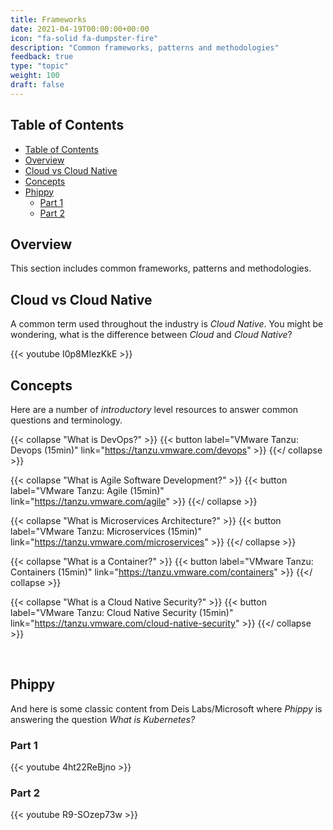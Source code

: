 ```yaml
---
title: Frameworks
date: 2021-04-19T00:00:00+00:00
icon: "fa-solid fa-dumpster-fire"
description: "Common frameworks, patterns and methodologies"
feedback: true
type: "topic"
weight: 100
draft: false
---
```


## Table of Contents

<!-- TOC -->

- [Table of Contents](#table-of-contents)
- [Overview](#overview)
- [Cloud vs Cloud Native](#cloud-vs-cloud-native)
- [Concepts](#concepts)
- [Phippy](#phippy)
  - [Part 1](#part-1)
  - [Part 2](#part-2)

<!-- /TOC -->

## Overview

This section includes common frameworks, patterns and methodologies.

## Cloud vs Cloud Native

A common term used throughout the industry is _Cloud Native_. You might be wondering, what is the difference between _Cloud_ and _Cloud Native_?

{{< youtube I0p8MIezKkE >}}
</br>

## Concepts

Here are a number of _introductory_ level resources to answer common questions and terminology.

{{< collapse "What is DevOps?" >}}
{{< button label="VMware Tanzu: Devops (15min)" link="https://tanzu.vmware.com/devops" >}}
{{</ collapse >}}

{{< collapse "What is Agile Software Development?" >}}
{{< button label="VMware Tanzu: Agile (15min)" link="https://tanzu.vmware.com/agile" >}}
{{</ collapse >}}

{{< collapse "What is Microservices Architecture?" >}}
{{< button label="VMware Tanzu: Microservices (15min)" link="https://tanzu.vmware.com/microservices" >}}
{{</ collapse >}}

{{< collapse "What is a Container?" >}}
{{< button label="VMware Tanzu: Containers (15min)" link="https://tanzu.vmware.com/containers" >}}
{{</ collapse >}}

{{< collapse "What is a Cloud Native Security?" >}}
{{< button label="VMware Tanzu: Cloud Native Security (15min)" link="https://tanzu.vmware.com/cloud-native-security" >}}
{{</ collapse >}}

</br>

## Phippy

And here is some classic content from Deis Labs/Microsoft where _Phippy_ is answering the question _What is Kubernetes?_

### Part 1

{{< youtube 4ht22ReBjno >}}
</br>

### Part 2

{{< youtube R9-SOzep73w >}}
</br>
